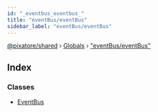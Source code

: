 ```yaml
---
id: "_eventbus_eventbus_"
title: "eventBus/eventBus"
sidebar_label: "eventBus/eventBus"
---
```


[@pixatore/shared](../index.md) › [Globals](../globals.md) › ["eventBus/eventBus"](_eventbus_eventbus_.md)

## Index

### Classes

* [EventBus](../classes/_eventbus_eventbus_.eventbus.md)
